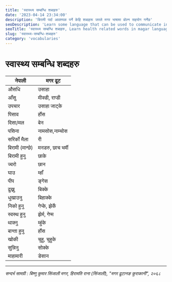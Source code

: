 ```yaml
---
title: 'स्वास्थ्य सम्बन्धि शब्दहरु'
date: '2023-04-14 23:34:00'
description: 'बिरामी पर्दा आवश्यक पर्ने केहि शब्दहरू जस्ले मगर भाषामा बोल्न सहयोग गर्नेछ'
seoDescription: 'Learn some language that can be used to communicate in magar language when you fall sick, बिरामी पर्दा आवश्यक पर्ने केहि शब्दहरू जस्ले मगर भाषामा बोल्न सहयोग गर्नेछ'
seoTitle: 'स्वास्थ्य सम्बन्धि शब्दहरु, Learn health related words in magar language'
slug: 'स्वास्थ्य-सम्बन्धि-शब्दहरु'
category: 'vocabularies'
---
```

# स्वास्थ्य सम्बन्धि शब्दहरु

<div class='row'>
   <div class='col-md-6'>
      <div class='table-responsive'>
         <table class='table table-striped'>
            <thead>
               <tr><th>नेपाली</th><th>मगर ढूट</th></tr>
            </thead>
            <tbody>
               <tr><td>औसधि</td><td>उसाहा</td></tr>
               <tr><td>आँसु</td><td>मीक्डी, राप्डी</td></tr>
               <tr><td>उपचार</td><td> उसाहा जाट्के</td></tr>
               <tr><td>पिसाव</td><td>र्होस</td></tr>
               <tr><td>दिसा/मल</td><td>बेन</td></tr>
               <tr><td>पसिना</td><td>नामसोस,नाम्चोस</td></tr>
               <tr><td>सरिर्को मैला</td><td>री </td></tr>
               <tr><td>बिरामी (मान्छे)</td><td>मनडरु, छाच भर्मी</td></tr>
               <tr><td>बिरामी हुनु</td><td>छाके</td></tr>
               <tr><td>ज्वरो</td><td>छान</td></tr>
               <tr><td>घाउ</td><td>म्हाँ</td></tr>
               <tr><td>पीप</td><td>ङ्गेस</td></tr>
               <tr><td>ढुख्नु</td><td>बिक्के</td></tr>
               <tr><td>धुखाउनु</td><td>बिहाक्के</td></tr>
               <tr><td>निको हुनु</td><td>गेप्के, झेर्के</td></tr>
               <tr><td>स्वस्थ हुनु</td><td>झेर्म, गेप्म</td></tr>
               <tr><td>थाक्नु</td><td>म्हुंके</td></tr>
               <tr><td>बान्ता हुनु</td><td>र्होस</td></tr>
               <tr><td>खोकी</td><td>चुहु, चुहुके </td></tr>
               <tr><td>सुन्निनु</td><td> सोक्के </td></tr>
               <tr><td>माहामारी</td><td>डेसान</td></tr>
            </tbody>
         </table>
      </div>
   </div>
</div>

---
*सन्दर्भ सामग्री  : बिष्णु कुमार सिंजाली मगर, हिरामति राना (सिंजाली),  "मगर  ढुटानङ कुराकानी", २०६८*